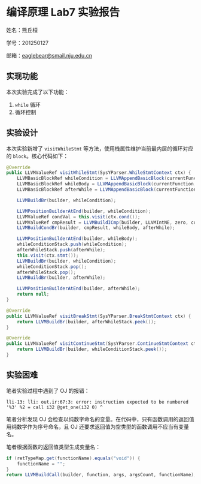 # 编译原理 Lab7 实验报告

姓名：熊丘桓

学号：201250127

邮箱：<eaglebear@smail.nju.edu.cn>

## 实现功能

本次实验完成了以下功能：

1. `while` 循环
1. 循环控制

## 实验设计

本次实验新增了 `visitWhileStmt` 等方法，使用栈属性维护当前最内层的循环对应的 `block`。核心代码如下：

```java
@Override
public LLVMValueRef visitWhileStmt(SysYParser.WhileStmtContext ctx) {
    LLVMBasicBlockRef whileCondition = LLVMAppendBasicBlock(currentFunction, "whileCondition");
    LLVMBasicBlockRef whileBody = LLVMAppendBasicBlock(currentFunction, "whileBody");
    LLVMBasicBlockRef afterWhile = LLVMAppendBasicBlock(currentFunction, "afterWhile");

    LLVMBuildBr(builder, whileCondition);

    LLVMPositionBuilderAtEnd(builder, whileCondition);
    LLVMValueRef condVal = this.visit(ctx.cond());
    LLVMValueRef cmpResult = LLVMBuildICmp(builder, LLVMIntNE, zero, condVal, "cmp_result");
    LLVMBuildCondBr(builder, cmpResult, whileBody, afterWhile);

    LLVMPositionBuilderAtEnd(builder, whileBody);
    whileConditionStack.push(whileCondition);
    afterWhileStack.push(afterWhile);
    this.visit(ctx.stmt());
    LLVMBuildBr(builder, whileCondition);
    whileConditionStack.pop();
    afterWhileStack.pop();
    LLVMBuildBr(builder, afterWhile);

    LLVMPositionBuilderAtEnd(builder, afterWhile);
    return null;
}

@Override
public LLVMValueRef visitBreakStmt(SysYParser.BreakStmtContext ctx) {
    return LLVMBuildBr(builder, afterWhileStack.peek());
}

@Override
public LLVMValueRef visitContinueStmt(SysYParser.ContinueStmtContext ctx) {
    return LLVMBuildBr(builder, whileConditionStack.peek());
}
```

## 实验困难

笔者实验过程中遇到了 OJ 的报错：

```
lli-13: lli: out.ir:67:3: error: instruction expected to be numbered '%3' %2 = call i32 @get_one(i32 0) ^ 
```

笔者分析发现 OJ 会检查以纯数字命名的变量。在代码中，只有函数调用的返回值用纯数字作为序号命名，且 OJ 还要求返回值为空类型的函数调用不应当有变量名。

笔者根据函数的返回值类型生成变量名：

```java
if (retTypeMap.get(functionName).equals("void")) {
    functionName = "";
}
return LLVMBuildCall(builder, function, args, argsCount, functionName);
```

